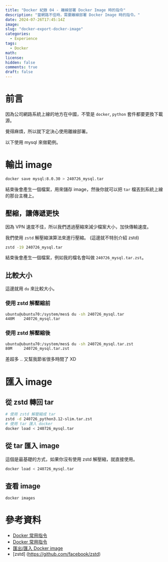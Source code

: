 ```yaml
---
title: "Docker 紀錄 04 - 離線部署 Docker Image 時的指令"
description: "當網路不佳時，需要離線部署 Docker Image 時的指令。"
date: 2024-07-26T17:45:14Z
image:
slug: "docker-export-docker-image"
categories:
  - Experience
tags:
  - Docker
math:
license:
hidden: false
comments: true
draft: false
---
```


# 前言

因為公司網路系統上線的地方在中國，不管是 `docker`, `python` 套件都要更換下載源。

覺得麻煩，所以就下定決心使用離線部署。

以下使用 mysql 來做範例。

# 輸出 image

```sh
docker save mysql:8.0.30 > 240726_mysql.tar
```

結束後會產生一個檔案，用來儲存 image，然後你就可以把 `tar` 檔丟到系統上線的那台主機上。

## 壓縮，讓傳遞更快

因為 VPN 速度不佳，所以我們透過壓縮來減少檔案大小，加快傳輸速度。

我們使用 `zstd` 解壓縮演算法來進行壓縮。 (這邊就不特別介紹 zstd)

```sh
zstd -19 240726_mysql.tar
```

結束後會產生一個檔案，例如我的檔名會叫做 `240726_mysql.tar.zst`。

## 比較大小

這邊就用 `du` 來比較大小。

### 使用 zstd 解壓縮前

```sh
ubuntu@ubuntu70:/system/mes$ du -sh 240726_mysql.tar
440M    240726_mysql.tar
```

### 使用 zstd 解壓縮後

```sh
ubuntu@ubuntu70:/system/mes$ du -sh 240726_mysql.tar.zst
80M     240726_mysql.tar.zst
```

差超多 .. 又幫我節省很多時間了 XD

# 匯入 image

## 從 zstd 轉回 tar

```sh
# 使用 zstd 解壓縮成 tar
zstd -d 240726_python3.12-slim.tar.zst
# 使用 tar 匯入 docker
docker load < 240726_mysql.tar
```

## 從 tar 匯入 image

這個是最基礎的方式，如果你沒有使用 zstd 解壓縮，就直接使用。

```sh
docker load < 240726_mysql.tar
```

## 查看 image

```sh
docker images
```

# 參考資料

- [Docker 常用指令](https://docs.docker.com/engine/reference/commandline/save/)
- [Docker 常用指令](https://docs.docker.com/engine/reference/commandline/load/)
- [匯出/匯入 Docker image](https://bingdoal.github.io/deploy/2021/11/dokcer-import-export-to-file/)
- [zstd] (<https://github.com/facebook/zstd>)
